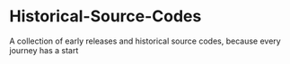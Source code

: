 Historical-Source-Codes
=======================

A collection of early releases and historical source codes, because every journey has a start

